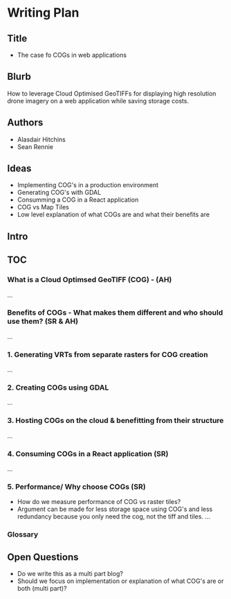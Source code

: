 # Writing Plan

## Title

- The case fo COGs in web applications

## Blurb

How to leverage Cloud Optimised GeoTIFFs for displaying high resolution drone imagery on a web application while saving storage costs.

## Authors

- Alasdair Hitchins
- Sean Rennie

## Ideas

- Implementing COG's in a production environment
- Generating COG's with GDAL
- Consumming a COG in a React application
- COG vs Map Tiles
- Low level explanation of what COGs are and what their benefits are

## Intro

## TOC

### What is a Cloud Optimsed GeoTIFF (COG) - (AH)

...

### Benefits of COGs - What makes them different and who should use them? (SR & AH)

...

### 1. Generating VRTs from separate rasters for COG creation

...

### 2. Creating COGs using GDAL

...

### 3. Hosting COGs on the cloud & benefitting from their structure

...

### 4. Consuming COGs in a React application (SR)

...

### 5. Performance/ Why choose COGs (SR)

- How do we measure performance of COG vs raster tiles?
- Argument can be made for less storage space using COG's and less redundancy because you only need the cog, not the tiff and tiles.
...

<!-- Might be worth including a Glossary for all the acronyms -->
### Glossary

## Open Questions

- Do we write this as a multi part blog?
- Should we focus on implementation or explanation of what COG's are or both (multi part)?
